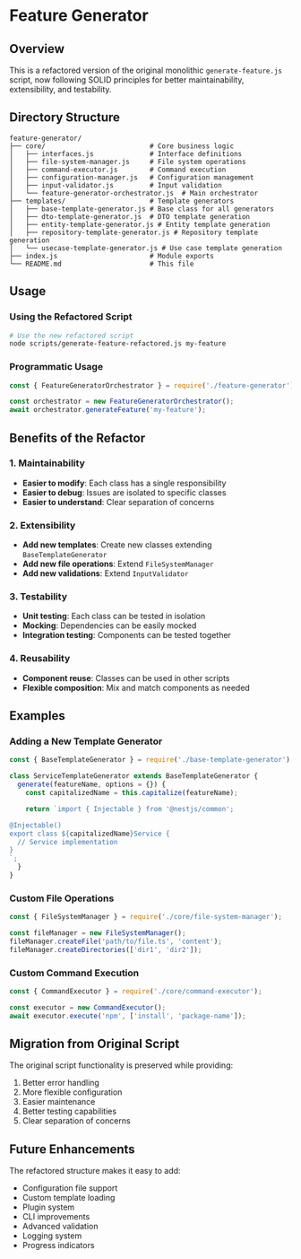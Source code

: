 # Feature Generator

## Overview

This is a refactored version of the original monolithic `generate-feature.js` script, now following SOLID principles for better maintainability, extensibility, and testability.

## Directory Structure

```
feature-generator/
├── core/                          # Core business logic
│   ├── interfaces.js              # Interface definitions
│   ├── file-system-manager.js     # File system operations
│   ├── command-executor.js        # Command execution
│   ├── configuration-manager.js   # Configuration management
│   ├── input-validator.js         # Input validation
│   └── feature-generator-orchestrator.js  # Main orchestrator
├── templates/                     # Template generators
│   ├── base-template-generator.js # Base class for all generators
│   ├── dto-template-generator.js  # DTO template generation
│   ├── entity-template-generator.js # Entity template generation
│   ├── repository-template-generator.js # Repository template generation
│   └── usecase-template-generator.js # Use case template generation
├── index.js                       # Module exports
└── README.md                      # This file
```

## Usage

### Using the Refactored Script
```bash
# Use the new refactored script
node scripts/generate-feature-refactored.js my-feature
```

### Programmatic Usage
```javascript
const { FeatureGeneratorOrchestrator } = require('./feature-generator');

const orchestrator = new FeatureGeneratorOrchestrator();
await orchestrator.generateFeature('my-feature');
```

## Benefits of the Refactor

### 1. Maintainability
- **Easier to modify**: Each class has a single responsibility
- **Easier to debug**: Issues are isolated to specific classes
- **Easier to understand**: Clear separation of concerns

### 2. Extensibility
- **Add new templates**: Create new classes extending `BaseTemplateGenerator`
- **Add new file operations**: Extend `FileSystemManager`
- **Add new validations**: Extend `InputValidator`

### 3. Testability
- **Unit testing**: Each class can be tested in isolation
- **Mocking**: Dependencies can be easily mocked
- **Integration testing**: Components can be tested together

### 4. Reusability
- **Component reuse**: Classes can be used in other scripts
- **Flexible composition**: Mix and match components as needed

## Examples

### Adding a New Template Generator

```javascript
const { BaseTemplateGenerator } = require('./base-template-generator');

class ServiceTemplateGenerator extends BaseTemplateGenerator {
  generate(featureName, options = {}) {
    const capitalizedName = this.capitalize(featureName);

    return `import { Injectable } from '@nestjs/common';

@Injectable()
export class ${capitalizedName}Service {
  // Service implementation
}
`;
  }
}
```

### Custom File Operations

```javascript
const { FileSystemManager } = require('./core/file-system-manager');

const fileManager = new FileSystemManager();
fileManager.createFile('path/to/file.ts', 'content');
fileManager.createDirectories(['dir1', 'dir2']);
```

### Custom Command Execution

```javascript
const { CommandExecutor } = require('./core/command-executor');

const executor = new CommandExecutor();
await executor.execute('npm', ['install', 'package-name']);
```

## Migration from Original Script

The original script functionality is preserved while providing:
1. Better error handling
2. More flexible configuration
3. Easier maintenance
4. Better testing capabilities
5. Clear separation of concerns

## Future Enhancements

The refactored structure makes it easy to add:
- Configuration file support
- Custom template loading
- Plugin system
- CLI improvements
- Advanced validation
- Logging system
- Progress indicators
